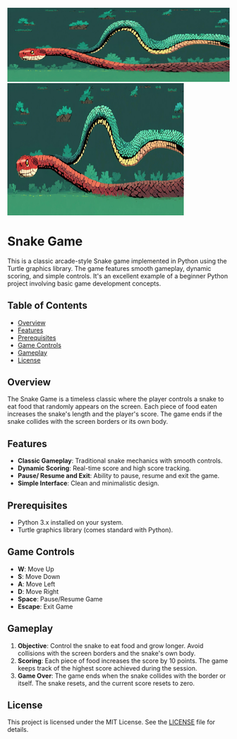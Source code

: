 ![Example Image](/snake_game_background.jpg)
<img src="snake_game_background.jpg" alt="Example Image" width="400" height="300">

# Snake Game

This is a classic arcade-style Snake game implemented in Python using the Turtle graphics library. The game features smooth gameplay, dynamic scoring, and simple controls. It's an excellent example of a beginner Python project involving basic game development concepts.

## Table of Contents

- [Overview](#overview)
- [Features](#features)
- [Prerequisites](#prerequisites)
- [Game Controls](#game-controls)
- [Gameplay](#gameplay)
- [License](#license)

## Overview

The Snake Game is a timeless classic where the player controls a snake to eat food that randomly appears on the screen. Each piece of food eaten increases the snake's length and the player's score. The game ends if the snake collides with the screen borders or its own body.

## Features

- **Classic Gameplay**: Traditional snake mechanics with smooth controls.
- **Dynamic Scoring**: Real-time score and high score tracking.
- **Pause/ Resume and Exit**: Ability to pause, resume and exit the game.
- **Simple Interface**: Clean and minimalistic design.

## Prerequisites

- Python 3.x installed on your system.
- Turtle graphics library (comes standard with Python).
  
## Game Controls

- **W**: Move Up
- **S**: Move Down
- **A**: Move Left
- **D**: Move Right
- **Space**: Pause/Resume Game
- **Escape**: Exit Game

## Gameplay

1. **Objective**: Control the snake to eat food and grow longer. Avoid collisions with the screen borders and the snake's own body.
2. **Scoring**: Each piece of food increases the score by 10 points. The game keeps track of the highest score achieved during the session.
3. **Game Over**: The game ends when the snake collides with the border or itself. The snake resets, and the current score resets to zero.

## License

This project is licensed under the MIT License. See the [LICENSE](LICENSE) file for details.
